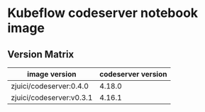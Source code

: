 # Kubeflow codeserver notebook image

## Version Matrix

image version | codeserver version
--- | ---
zjuici/codeserver:0.4.0 | 4.18.0
zjuici/codeserver:v0.3.1 | 4.16.1
